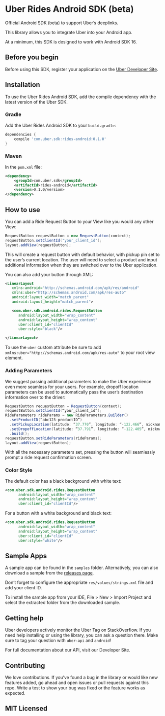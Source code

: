 # Uber Rides Android SDK (beta)

Official Android SDK (beta) to support Uber’s deeplinks.

This library allows you to integrate Uber into your Android app.

At a minimum, this SDK is designed to work with Android SDK 16.

## Before you begin

Before using this SDK, register your application on the [Uber Developer Site](https://developer.uber.com/).

## Installation

To use the Uber Rides Android SDK, add the compile dependency with the latest version of the Uber SDK.

### Gradle

Add the Uber Rides Android SDK to your `build.gradle`:
```gradle
dependencies {
    compile 'com.uber.sdk:rides-android:0.1.0'
}
```

### Maven

In the `pom.xml` file:
```xml
<dependency>
    <groupId>com.uber.sdk</groupId>
    <artifactId>rides-android</artifactId>
    <version>0.1.0/version>
</dependency>
```

## How to use

You can add a Ride Request Button to your View like you would any other View:
```java
RequestButton requestButton = new RequestButton(context);
requestButton.setClientId("your_client_id");
layout.addView(requestButton);
```

This will create a request button with default behavior, with pickup pin set to the user’s current location. The user will need to select a product and input additional information when they are switched over to the Uber application.

You can also add your button through XML:
```xml
<LinearLayout
   xmlns:android="http://schemas.android.com/apk/res/android"
   xmlns:uber="http://schemas.android.com/apk/res-auto"
   android:layout_width="match_parent"
   android:layout_height="match_parent">

   <com.uber.sdk.android.rides.RequestButton
   	  android:layout_width="wrap_content"
   	  android:layout_height="wrap_content"
   	  uber:client_id="clientId"
   	  uber:style="black"/>

</LinearLayout>
```

To use the `uber` custom attribute be sure to add `xmlns:uber="http://schemas.android.com/apk/res-auto"` to your root view element.

### Adding Parameters

We suggest passing additional parameters to make the Uber experience even more seamless for your users. For example, dropoff location parameters can be used to automatically pass the user’s destination information over to the driver:
```java
RequestButton requestButton = RequestButton(context);
requestButton.setClientId(“your_client_id”);
RideParameters rideParams = new RideParameters.Builder()
  .setProductID(“abc123-productID”)
  .setPickupLocation(latitude: “37.770”, longitude: “-122.466”, nickname: “California Academy of Sciences”)
  .setDropoffLocation(latitude: “37.791”, longitude: “-122.405”, nickname: “Pier 39”)
  .build();
requestButton.setRideParameters(rideParams);
layout.addView(requestButton);
```
With all the necessary parameters set, pressing the button will seamlessly prompt a ride request confirmation screen.

### Color Style

The default color has a black background with white text:
```xml
<com.uber.sdk.android.rides.RequestButton
   	  android:layout_width="wrap_content"
   	  android:layout_height="wrap_content"
   	  uber:client_id="clientId"/>
```
For a button with a white background and black text:
```xml
<com.uber.sdk.android.rides.RequestButton
   	  android:layout_width="wrap_content"
   	  android:layout_height="wrap_content"
   	  uber:client_id="clientId"
   	  uber:style="white"/>
```

## Sample Apps


A sample app can be found in the `samples` folder. Alternatively, you can also download a sample from the [releases page](https://github.com/uber/rides-android-sdk/releases/tag/v0.1.0).

Don’t forget to configure the appropriate `res/values/strings.xml` file and add your client ID.

To install the sample app from your IDE, File > New > Import Project and select the extracted folder from the downloaded sample.

## Getting help

Uber developers actively monitor the Uber Tag on StackOverflow. If you need help installing or using the library, you can ask a question there. Make sure to tag your question with `uber-api` and `android`!

For full documentation about our API, visit our Developer Site.

## Contributing

We love contributions. If you’ve found a bug in the library or would like new features added, go ahead and open issues or pull requests against this repo. Write a test to show your bug was fixed or the feature works as expected.

## MIT Licensed
